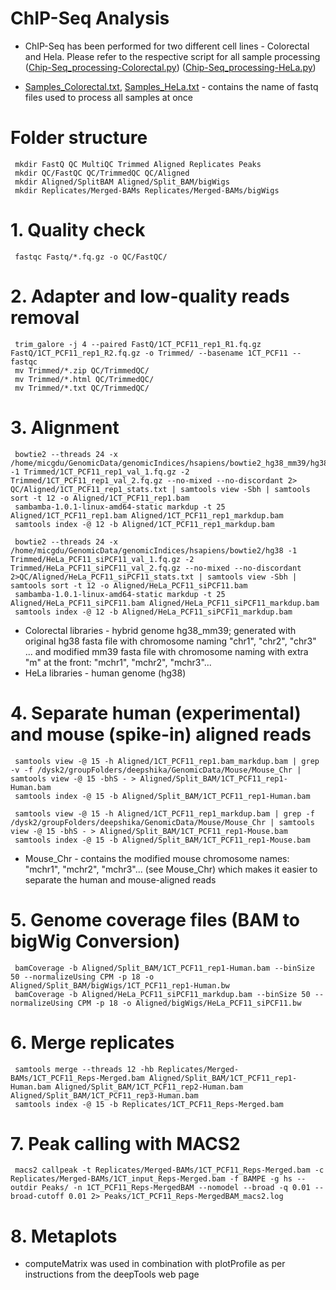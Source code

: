 # ChIP-Seq Analysis
- ChIP-Seq has been performed for two different cell lines - Colorectal and Hela. Please refer to the respective script for all sample processing ([Chip-Seq_processing-Colorectal.py](https://github.com/STOP-lab/Genomic-analysis-of-transcription-termination-and-3-pre-mRNA-cleavage-in-colorectal-carcinogenesis/blob/main/ChIP-Seq/Chip-Seq_processing-Colorectal.py)) ([Chip-Seq_processing-HeLa.py](https://github.com/STOP-lab/Genomic-analysis-of-transcription-termination-and-3-pre-mRNA-cleavage-in-colorectal-carcinogenesis/blob/main/ChIP-Seq/Chip-Seq_processing-HeLa.py))

- [Samples_Colorectal.txt](https://github.com/STOP-lab/Genomic-analysis-of-transcription-termination-and-3-pre-mRNA-cleavage-in-colorectal-carcinogenesis/blob/main/ChIP-Seq/Samples_Colorectal.txt), [Samples_HeLa.txt](https://github.com/STOP-lab/Genomic-analysis-of-transcription-termination-and-3-pre-mRNA-cleavage-in-colorectal-carcinogenesis/blob/main/ChIP-Seq/Samples_Hela.txt) - contains the name of fastq files used to process all samples at once
# Folder structure
     mkdir FastQ QC MultiQC Trimmed Aligned Replicates Peaks
     mkdir QC/FastQC QC/TrimmedQC QC/Aligned
     mkdir Aligned/SplitBAM Aligned/Split_BAM/bigWigs
     mkdir Replicates/Merged-BAMs Replicates/Merged-BAMs/bigWigs
# 1. Quality check
     fastqc Fastq/*.fq.gz -o QC/FastQC/
# 2. Adapter and low-quality reads removal
     trim_galore -j 4 --paired FastQ/1CT_PCF11_rep1_R1.fq.gz FastQ/1CT_PCF11_rep1_R2.fq.gz -o Trimmed/ --basename 1CT_PCF11 --fastqc
     mv Trimmed/*.zip QC/TrimmedQC/
     mv Trimmed/*.html QC/TrimmedQC/
     mv Trimmed/*.txt QC/TrimmedQC/
# 3. Alignment
     bowtie2 --threads 24 -x /home/micgdu/GenomicData/genomicIndices/hsapiens/bowtie2_hg38_mm39/hg38_mm39 -1 Trimmed/1CT_PCF11_rep1_val_1.fq.gz -2 Trimmed/1CT_PCF11_rep1_val_2.fq.gz --no-mixed --no-discordant 2> QC/Aligned/1CT_PCF11_rep1_stats.txt | samtools view -Sbh | samtools sort -t 12 -o Aligned/1CT_PCF11_rep1.bam
     sambamba-1.0.1-linux-amd64-static markdup -t 25 Aligned/1CT_PCF11_rep1.bam Aligned/1CT_PCF11_rep1_markdup.bam
     samtools index -@ 12 -b Aligned/1CT_PCF11_rep1_markdup.bam
     
     bowtie2 --threads 24 -x /home/micgdu/GenomicData/genomicIndices/hsapiens/bowtie2/hg38 -1 Trimmed/HeLa_PCF11_siPCF11_val_1.fq.gz -2 Trimmed/HeLa_PCF11_siPCF11_val_2.fq.gz --no-mixed --no-discordant 2>QC/Aligned/HeLa_PCF11_siPCF11_stats.txt | samtools view -Sbh | samtools sort -t 12 -o Aligned/HeLa_PCF11_siPCF11.bam
     sambamba-1.0.1-linux-amd64-static markdup -t 25 Aligned/HeLa_PCF11_siPCF11.bam Aligned/HeLa_PCF11_siPCF11_markdup.bam
     samtools index -@ 12 -b Aligned/HeLa_PCF11_siPCF11_markdup.bam
- Colorectal libraries - hybrid genome hg38_mm39; generated with original hg38 fasta file with chromosome naming "chr1", "chr2", "chr3" ... and modified mm39 fasta file with chromosome naming with extra "m" at the front: "mchr1", "mchr2", "mchr3"...
- HeLa libraries - human genome (hg38)

# 4. Separate human (experimental) and mouse (spike-in) aligned reads
     samtools view -@ 15 -h Aligned/1CT_PCF11_rep1.bam_markdup.bam | grep -v -f /dysk2/groupFolders/deepshika/GenomicData/Mouse/Mouse_Chr | samtools view -@ 15 -bhS - > Aligned/Split_BAM/1CT_PCF11_rep1-Human.bam
     samtools index -@ 15 -b Aligned/Split_BAM/1CT_PCF11_rep1-Human.bam
     
     samtools view -@ 15 -h Aligned/1CT_PCF11_rep1_markdup.bam | grep -f /dysk2/groupFolders/deepshika/GenomicData/Mouse/Mouse_Chr | samtools view -@ 15 -bhS - > Aligned/Split_BAM/1CT_PCF11_rep1-Mouse.bam
     samtools index -@ 15 -b Aligned/Split_BAM/1CT_PCF11_rep1-Mouse.bam
- Mouse_Chr - contains the modified mouse chromosome names: "mchr1", "mchr2", "mchr3"... (see Mouse_Chr) which makes it easier to separate the human and mouse-aligned reads
# 5. Genome coverage files (BAM to bigWig Conversion)
     bamCoverage -b Aligned/Split_BAM/1CT_PCF11_rep1-Human.bam --binSize 50 --normalizeUsing CPM -p 18 -o Aligned/Split_BAM/bigWigs/1CT_PCF11_rep1-Human.bw
     bamCoverage -b Aligned/HeLa_PCF11_siPCF11_markdup.bam --binSize 50 --normalizeUsing CPM -p 18 -o Aligned/bigWigs/HeLa_PCF11_siPCF11.bw
# 6. Merge replicates
     samtools merge --threads 12 -hb Replicates/Merged-BAMs/1CT_PCF11_Reps-Merged.bam Aligned/Split_BAM/1CT_PCF11_rep1-Human.bam Aligned/Split_BAM/1CT_PCF11_rep2-Human.bam Aligned/Split_BAM/1CT_PCF11_rep3-Human.bam
     samtools index -@ 15 -b Replicates/1CT_PCF11_Reps-Merged.bam
# 7. Peak calling with MACS2
     macs2 callpeak -t Replicates/Merged-BAMs/1CT_PCF11_Reps-Merged.bam -c Replicates/Merged-BAMs/1CT_input_Reps-Merged.bam -f BAMPE -g hs --outdir Peaks/ -n 1CT_PCF11_Reps-MergedBAM --nomodel --broad -q 0.01 --broad-cutoff 0.01 2> Peaks/1CT_PCF11_Reps-MergedBAM_macs2.log
# 8. Metaplots
- computeMatrix was used in combination with plotProfile as per instructions from the deepTools web page 
